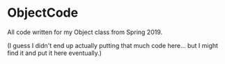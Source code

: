 # ObjectCode
All code written for my Object class from Spring 2019.

(I guess I didn't end up actually putting that much code here... but I might find it and put it here eventually.)
